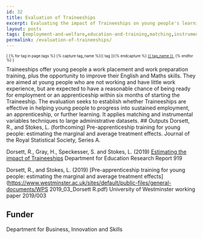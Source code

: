 ```yaml
---
id: 32
title: Evaluation of Traineeships
excerpt: Evaluating the impact of Traineeships on young people's learning and employment outcomes
layout: posts
tags: [employment-and-welfare,education-and-training,matching,instrumental-variables]
permalink: /evaluation-of-traineeships/
---
```

<div>
  <p style="font-size:.7em;">
    [
    {% for tag in page.tags %}
      {% capture tag_name %}{{ tag }}{% endcapture %}
      <a href="/{{ tag_name }}"><nobr>{{ tag_name }}</nobr>&nbsp;</a>
    {% endfor %}
    ]
  </p>
</div>
Traineeships offer young people a work placement and work preparation training, plus the opportunity to improve their English and Maths skills. They are aimed at young people who are not working and have little work experience, but are expected to have a reasonable chance of being ready for employment or an apprenticeship within six months of starting the Traineeship. The evaluation seeks to establish whether Traineeships are effective in helping young people to progress into sustained employment, an apprenticeship, or further learning.  It applies matching and instrumental variables techniques to large administrative datasets.
## Outputs
Dorsett, R., and Stokes, L. (forthcoming) Pre-apprenticeship training for young people: estimating the marginal and average treatment effects.  Journal of the Royal Statistical Society, Series A.  

Dorsett, R., Gray, H., Speckesser, S. and Stokes, L. (2019) [Estimating the impact of Traineeships](https://assets.publishing.service.gov.uk/government/uploads/system/uploads/attachment_data/file/847346/Traineeships_Impact_Evaluation.pdf) Department for Education Research Report 919

Dorsett, R., and Stokes, L. (2019) [Pre-apprenticeship training for young people: estimating the marginal and average treatment effects](https://www.westminster.ac.uk/sites/default/public-files/general-documents/WPS 2019_03_Dorsett R.pdf) University of Westminster working paper 2019/003

## Funder
Department for Business, Innovation and Skills
